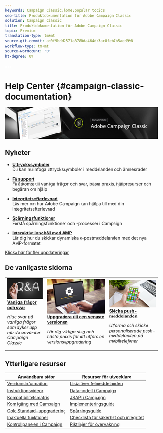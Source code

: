 ```yaml
---
keywords: Campaign Classic;home;popular topics
seo-title: Produktdokumentation för Adobe Campaign Classic
solution: Campaign Classic
title: Produktdokumentation för Adobe Campaign Classic
topic: Premium
translation-type: tm+mt
source-git-commit: ad0f9bdd2571a8780da464dc3ac8feb7b5aed998
workflow-type: tm+mt
source-wordcount: '0'
ht-degree: 0%

---
```



# Help Center {#campaign-classic-documentation}

![](platform/using/assets/do-not-localize/banner_acc_doc.jpg)

## Nyheter

* **[Uttryckssymboler](delivery/using/defining-the-email-content.md#inserting-emoticons)**<br/>Du kan nu infoga uttryckssymboler i meddelanden och ämnesrader

* **[Få support](https://helpx.adobe.com/se/campaign/kb/ac-support.html)**<br/>
Få åtkomst till vanliga frågor och svar, bästa praxis, hjälpresurser och begäran om hjälp

* **[Integritetsefterlevnad](https://helpx.adobe.com/se/campaign/kb/campaign-privacy.html)**<br/>
Läs mer om hur Adobe Campaign kan hjälpa till med din integritetsefterlevnad

* **[Spårningsfunktioner](https://helpx.adobe.com/se/campaign/kb/acc-tracking.html)**<br/>
Förstå spårningsfunktioner och -processer i Campaign

* **[Interaktivt innehåll med AMP](delivery/using/defining-interactive-content.md)**<br/>Lär dig hur du skickar dynamiska e-postmeddelanden med det nya AMP-formatet

[Klicka här för fler uppdateringar](/help/rn/using/documentation-updates.md)

## De vanligaste sidorna

<table>
<tr>
  <td>
    <a href="platform/using/common-questions.md">
      <img alt="Vanliga frågor och svar " src="platform/using/assets/FAQ.png"/>
    </a>
    <div>
      <a href="platform/using/common-questions.md">
    <strong>Vanliga frågor och svar</strong>
    </a>
    </div>
    <p>
    <em>Hitta svar på vanliga frågor som dyker upp när du använder Campaign Classic</em>
    <p>
  </td>
   <td>
    <a href="https://helpx.adobe.com/se/campaign/kb/acc-build-upgrade.html">
      <img alt="Versionsuppgradering" src="platform/using/assets/upgrade.png" />
    </a>
    <div>
      <a href="https://helpx.adobe.com/se/campaign/kb/acc-build-upgrade.html">
    <strong>Uppgradera till den senaste versionen</strong>
    </a>
    </div>
    <p>
    <em>Lär dig viktiga steg och bästa praxis för att utföra en versionsuppgradering</em>
    <p>
  </td>
  <td>
    <a href="delivery/using/creating-notifications.md">
       <img alt="Push-meddelanden" src="platform/using/assets/push.png" />
    </a>
    <div>
       <a href="delivery/using/creating-notifications.md">
    <strong>Skicka push-meddelanden</strong>
    </a>
    </div>
    <p>
    <em>Utforma och skicka personaliserade push-meddelanden på mobiltelefoner</em>
    <p>
  </td>
</tr>
</table>

## Ytterligare resurser

| Användbara sidor | Resurser för utvecklare |
|---|---|
| [Versionsinformation](/help/rn/using/latest-release.md) | [Lista över felmeddelanden](https://docs.adobe.com/content/help/en/campaign-classic/technicalresources/error_messages/error_codes.html) |
| [Instruktionsvideor](https://docs.adobe.com/content/help/en/campaign-learn/campaign-classic-tutorials/overview.html) | [Datamodell i Campaign](configuration/using/about-data-model.md) |
| [Kompatibilitetsmatris](https://helpx.adobe.com/se/campaign/kb/compatibility-matrix.html) | [JSAPI i Campaign](https://docs.adobe.com/content/help/en/campaign-classic/technicalresources/api/p-1.html) |
| [Kom igång med Campaign](platform/using/about-adobe-campaign-classic.md) | [Implementeringsguide](https://helpx.adobe.com/se/campaign/kb/acc-implementation.html) |
| [Gold Standard-uppgradering](https://helpx.adobe.com/se/campaign/kb/gold-standard.html) | [Spårningsguide](https://helpx.adobe.com/se/campaign/kb/acc-tracking.html) |
| [Inaktuella funktioner](https://helpx.adobe.com/se/campaign/kb/deprecated-and-removed-features.html) | [Checklista för säkerhet och integritet](https://helpx.adobe.com/se/campaign/kb/acc-security.html) |
| [Kontrollpanelen i Campaign](https://docs.adobe.com/content/help/sv-SE/control-panel/using/control-panel-home.html) | [Riktlinjer för övervakning](production/using/monitoring-guidelines.md) |
